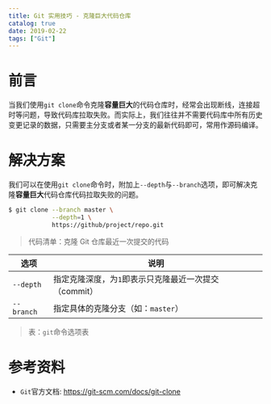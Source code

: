 ```yaml
---
title: Git 实用技巧 - 克隆巨大代码仓库
catalog: true
date: 2019-02-22
tags: ["Git"]
---
```


# 前言

当我们使用`git clone`命令克隆**容量巨大**的代码仓库时，经常会出现断线，连接超时等问题，导致代码库拉取失败。而实际上，我们往往并不需要代码库中所有历史变更记录的数据，只需要主分支或者某一分支的最新代码即可，常用作源码编译。

# 解决方案

我们可以在使用`git clone`命令时，附加上`--depth`与`--branch`选项，即可解决克隆**容量巨大**代码仓库代码拉取失败的问题。

```bash
$ git clone --branch master \
            --depth=1 \
            https://github/project/repo.git
```

> 代码清单：克隆 Git 仓库最近一次提交的代码

| 选项      | 说明                                                  |
| --------- | ----------------------------------------------------- |
|`--depth`  | 指定克隆深度，为`1`即表示只克隆最近一次提交（commit） |
|`--branch` | 指定具体的克隆分支（如：`master`）                    |

> 表：`git`命令选项表

# 参考资料

- `Git`官方文档: https://git-scm.com/docs/git-clone

